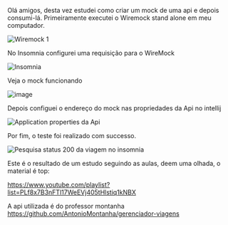 Olá amigos, desta vez estudei como criar um mock de uma api e depois consumi-lá.
Primeiramente executei o Wiremock stand alone em meu computador.

![Wiremock 1](https://github.com/user-attachments/assets/2050ff6e-34ae-444e-91f7-3f05d97bd3fb)


No Insomnia configurei uma requisição para o WireMock

![Insomnia](https://github.com/user-attachments/assets/b478e172-d908-4ec4-8821-4af0ca3c852d)

Veja o mock funcionando

![image](https://github.com/user-attachments/assets/c2d92a0b-18cf-4f87-9dec-909e1f6974e1)


Depois configuei o endereço do mock nas propriedades da Api no intellij

![Application properties da Api](https://github.com/user-attachments/assets/a3c47ee9-41ed-4734-b8a2-9558624115eb)

Por fim, o teste foi realizado com successo.

![Pesquisa status 200 da viagem no insomnia](https://github.com/user-attachments/assets/c09382ce-144f-472d-a042-62e5cdef114c)

Este é o resultado de um estudo seguindo as aulas, deem uma olhada, o material é top: 

https://www.youtube.com/playlist?list=PLf8x7B3nFTl17WeEVj405tHlstiq1kNBX

A api utilizada é do professor montanha https://github.com/AntonioMontanha/gerenciador-viagens
